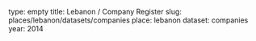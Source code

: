 type: empty
title: Lebanon / Company Register
slug: places/lebanon/datasets/companies
place: lebanon
dataset: companies
year: 2014
